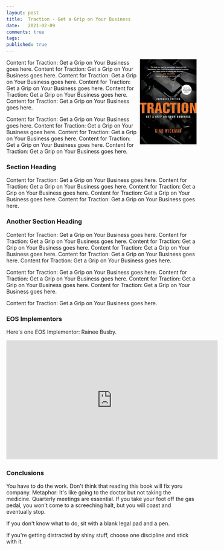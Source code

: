```yaml
---
layout: post
title:  Traction - Get a Grip on Your Business
date:   2021-02-09
comments: true
tags: 
published: true
---
```


<a href="/blog/2021/02/09/traction-get-a-grip-on-your-business/"><img src="/images/Traction_EOS_Gino_Wickman_book.jpg" align="right" width="150" alt="Traction: Get a Grip on Your Business" title="Traction: Get a Grip on Your Business" /></a> 

Content for Traction: Get a Grip on Your Business goes here. Content for Traction: Get a Grip on Your Business goes here. Content for Traction: Get a Grip on Your Business goes here. Content for Traction: Get a Grip on Your Business goes here. Content for Traction: Get a Grip on Your Business goes here. Content for Traction: Get a Grip on Your Business goes here. 

Content for Traction: Get a Grip on Your Business goes here. Content for Traction: Get a Grip on Your Business goes here. Content for Traction: Get a Grip on Your Business goes here. Content for Traction: Get a Grip on Your Business goes here. Content for Traction: Get a Grip on Your Business goes here. 
 
<!--more-->

### Section Heading

Content for Traction: Get a Grip on Your Business goes here. Content for Traction: Get a Grip on Your Business goes here. Content for Traction: Get a Grip on Your Business goes here. Content for Traction: Get a Grip on Your Business goes here. Content for Traction: Get a Grip on Your Business goes here. 

### Another Section Heading

Content for Traction: Get a Grip on Your Business goes here. Content for Traction: Get a Grip on Your Business goes here. Content for Traction: Get a Grip on Your Business goes here. Content for Traction: Get a Grip on Your Business goes here. Content for Traction: Get a Grip on Your Business goes here. Content for Traction: Get a Grip on Your Business goes here. 

Content for Traction: Get a Grip on Your Business goes here. Content for Traction: Get a Grip on Your Business goes here. Content for Traction: Get a Grip on Your Business goes here. Content for Traction: Get a Grip on Your Business goes here. 

Content for Traction: Get a Grip on Your Business goes here. 

### EOS Implementors

Here's one EOS Implementor: Rainee Busby.

<iframe width="560" height="315" src="https://www.youtube.com/embed/tna53jv1GII" frameborder="0" allow="accelerometer; autoplay; clipboard-write; encrypted-media; gyroscope; picture-in-picture" allowfullscreen></iframe>

### Conclusions

You have to do the work. Don't think that reading this book will fix yoru company.
Metaphor: It's like going to the doctor but not taking the medicine.
Quarterly meetings are essential. If you take your foot off the gas pedal, you won't come to a screeching halt, but you will coast and eventually stop.

If you don't know what to do, sit with a blank legal pad and a pen.

If you're getting distracted by shiny stuff, choose one discipline and stick with it.

